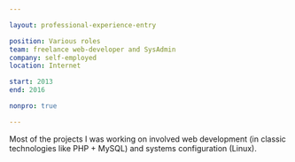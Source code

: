 ```yaml
---

layout: professional-experience-entry

position: Various roles
team: freelance web-developer and SysAdmin
company: self-employed
location: Internet

start: 2013
end: 2016

nonpro: true

---
```


Most of the projects I was working on involved web development (in classic technologies like PHP + MySQL) and systems configuration (Linux).
